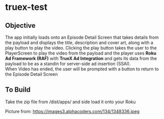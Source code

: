 # truex-test

## Objective
The app initially loads onto an Episode Detail Screen that takes details from the payload and displays the title, description and cover art, along with a play button to play the video.
Clicking the play button takes the user to the PlayerScreen to play the video from the payload and the player uses **Roku Ad Framework (RAF)** with **TrueX Ad Integration** and gets its data from the payload to be as a standin for server-side ad insertion (SSAI).  
When Video has ended, the user will be prompted with a button to return to the Episode Detail Screen

## To Build
Take the zip file from /dist/apps/ and side load it onto your Roku

Picture from: https://images3.alphacoders.com/134/1348336.jpeg
